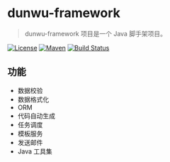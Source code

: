 # dunwu-framework

> dunwu-framework 项目是一个 Java 脚手架项目。

[![License](https://img.shields.io/badge/license-Apache%202-blue)](https://www.apache.org/licenses/LICENSE-2.0.html) [![Maven](https://img.shields.io/badge/maven--central-v3.5.4-blue)](https://maven.apache.org/ref/3.5.4/) [![Build Status](https://travis-ci.com/dunwu/dunwu-framework.svg?branch=master)](https://travis-ci.com/dunwu/dunwu-framework)

## 功能

- 数据校验
- 数据格式化
- ORM
- 代码自动生成
- 任务调度
- 模板服务
- 发送邮件
- Java 工具集
